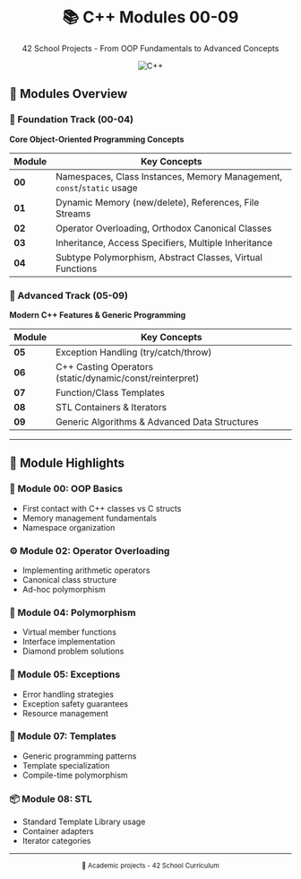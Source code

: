 <div align="center">
  <h1>📚 C++ Modules 00-09</h1>
  <p>42 School Projects - From OOP Fundamentals to Advanced Concepts</p>
  <img src="https://img.shields.io/badge/C++-00599C?style=flat&logo=c%2B%2B&logoColor=white" alt="C++">
</div>

## 🧩 Modules Overview

### 🚩 Foundation Track (00-04)
**Core Object-Oriented Programming Concepts**

| Module | Key Concepts |
|--------|--------------|
| **00** | Namespaces, Class Instances, Memory Management, `const`/`static` usage |
| **01** | Dynamic Memory (new/delete), References, File Streams |
| **02** | Operator Overloading, Orthodox Canonical Classes |
| **03** | Inheritance, Access Specifiers, Multiple Inheritance |
| **04** | Subtype Polymorphism, Abstract Classes, Virtual Functions |

### 🎯 Advanced Track (05-09)
**Modern C++ Features & Generic Programming**

| Module | Key Concepts |
|--------|--------------|
| **05** | Exception Handling (try/catch/throw) |
| **06** | C++ Casting Operators (static/dynamic/const/reinterpret) |
| **07** | Function/Class Templates |
| **08** | STL Containers & Iterators |
| **09** | Generic Algorithms & Advanced Data Structures |

---

## 📘 Module Highlights

### 🔧 Module 00: OOP Basics
- First contact with C++ classes vs C structs
- Memory management fundamentals
- Namespace organization

### ⚙️ Module 02: Operator Overloading
- Implementing arithmetic operators
- Canonical class structure
- Ad-hoc polymorphism

### 🧬 Module 04: Polymorphism
- Virtual member functions
- Interface implementation
- Diamond problem solutions

### 🚨 Module 05: Exceptions
- Error handling strategies
- Exception safety guarantees
- Resource management

### 🧪 Module 07: Templates
- Generic programming patterns
- Template specialization
- Compile-time polymorphism

### 📦 Module 08: STL
- Standard Template Library usage
- Container adapters
- Iterator categories

---

<div align="center">
  <sub>📝 Academic projects - 42 School Curriculum</sub>
</div>
